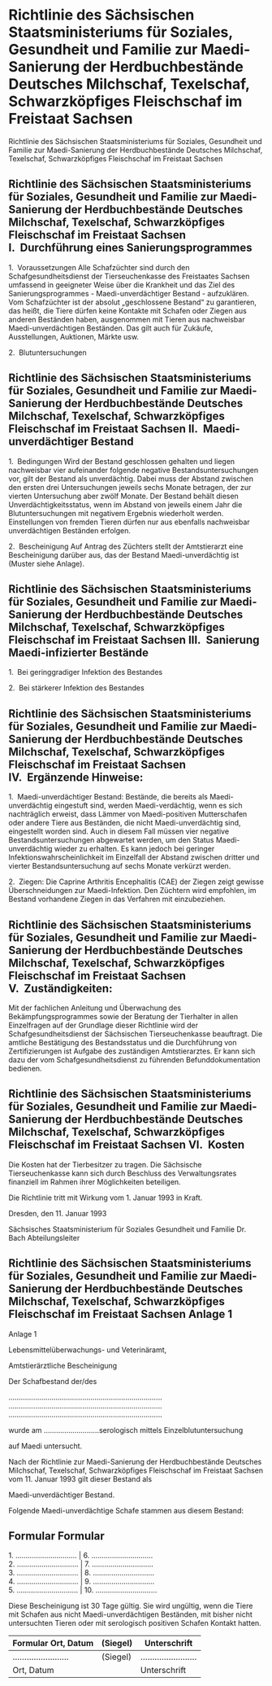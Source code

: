 # Richtlinie des Sächsischen Staatsministeriums für Soziales, Gesundheit und Familie zur Maedi-Sanierung der Herdbuchbestände Deutsches Milchschaf, Texelschaf, Schwarzköpfiges Fleischschaf im Freistaat Sachsen

Richtlinie des Sächsischen Staatsministeriums für Soziales, Gesundheit und Familie zur Maedi-Sanierung der Herdbuchbestände Deutsches Milchschaf, Texelschaf, Schwarzköpfiges Fleischschaf im Freistaat Sachsen

## Richtlinie des Sächsischen Staatsministeriums für Soziales, Gesundheit und Familie zur Maedi-Sanierung der Herdbuchbestände Deutsches Milchschaf, Texelschaf, Schwarzköpfiges Fleischschaf im Freistaat Sachsen I.  Durchführung eines Sanierungsprogrammes

1.  Voraussetzungen
          Alle Schafzüchter sind durch den Schafgesundheitsdienst der Tierseuchenkasse des Freistaates Sachsen umfassend in geeigneter Weise über die Krankheit und das Ziel des Sanierungsprogrammes - Maedi-unverdächtiger Bestand - aufzuklären. Vom Schafzüchter ist der absolut „geschlossene Bestand“ zu garantieren, das heißt, die Tiere dürfen keine Kontakte mit Schafen oder Ziegen aus anderen Beständen haben, ausgenommen mit Tieren aus nachweisbar Maedi-unverdächtigen Beständen. Das gilt auch für Zukäufe, Ausstellungen, Auktionen, Märkte usw.

2.  Blutuntersuchungen


## Richtlinie des Sächsischen Staatsministeriums für Soziales, Gesundheit und Familie zur Maedi-Sanierung der Herdbuchbestände Deutsches Milchschaf, Texelschaf, Schwarzköpfiges Fleischschaf im Freistaat Sachsen II.  Maedi-unverdächtiger Bestand

1.  Bedingungen
          Wird der Bestand geschlossen gehalten und liegen nachweisbar vier aufeinander folgende negative Bestandsuntersuchungen vor, gilt der Bestand als unverdächtig. Dabei muss der Abstand zwischen den ersten drei Untersuchungen jeweils sechs Monate betragen, der zur vierten Untersuchung aber zwölf Monate. Der Bestand behält diesen Unverdächtigkeitsstatus, wenn im Abstand von jeweils einem Jahr die Blutuntersuchungen mit negativem Ergebnis wiederholt werden. Einstellungen von fremden Tieren dürfen nur aus ebenfalls nachweisbar unverdächtigen Beständen erfolgen.

2.  Bescheinigung
          Auf Antrag des Züchters stellt der Amtstierarzt eine Bescheinigung darüber aus, das der Bestand Maedi-unverdächtig ist (Muster siehe Anlage).


## Richtlinie des Sächsischen Staatsministeriums für Soziales, Gesundheit und Familie zur Maedi-Sanierung der Herdbuchbestände Deutsches Milchschaf, Texelschaf, Schwarzköpfiges Fleischschaf im Freistaat Sachsen III.  Sanierung Maedi-infizierter Bestände

1.  Bei geringgradiger Infektion des Bestandes

2.  Bei stärkerer Infektion des Bestandes


## Richtlinie des Sächsischen Staatsministeriums für Soziales, Gesundheit und Familie zur Maedi-Sanierung der Herdbuchbestände Deutsches Milchschaf, Texelschaf, Schwarzköpfiges Fleischschaf im Freistaat Sachsen IV.  Ergänzende Hinweise:

1.  Maedi-unverdächtiger Bestand:
         Bestände, die bereits als Maedi-unverdächtig eingestuft sind, werden Maedi-verdächtig, wenn es sich nachträglich erweist, dass Lämmer von Maedi-positiven Mutterschafen oder andere Tiere aus Beständen, die nicht Maedi-unverdächtig sind, eingestellt worden sind. Auch in diesem Fall müssen vier negative Bestandsuntersuchungen abgewartet werden, um den Status Maedi-unverdächtig wieder zu erhalten. Es kann jedoch bei geringer Infektionswahrscheinlichkeit im Einzelfall der Abstand zwischen dritter und vierter Bestandsuntersuchung auf sechs Monate verkürzt werden.

2.  Ziegen:
         Die Caprine Arthritis Encephalitis (CAE) der Ziegen zeigt gewisse Überschneidungen zur Maedi-Infektion. Den Züchtern wird empfohlen, im Bestand vorhandene Ziegen in das Verfahren mit einzubeziehen.


## Richtlinie des Sächsischen Staatsministeriums für Soziales, Gesundheit und Familie zur Maedi-Sanierung der Herdbuchbestände Deutsches Milchschaf, Texelschaf, Schwarzköpfiges Fleischschaf im Freistaat Sachsen V.  Zuständigkeiten:

Mit der fachlichen Anleitung und Überwachung des Bekämpfungsprogrammes sowie der Beratung der Tierhalter in allen Einzelfragen auf der Grundlage dieser Richtlinie wird der Schafgesundheitsdienst der Sächsischen Tierseuchenkasse beauftragt. Die amtliche Bestätigung des Bestandsstatus und die Durchführung von Zertifizierungen ist Aufgabe des zuständigen Amtstierarztes. Er kann sich dazu der vom Schafgesundheitsdienst zu führenden Befunddokumentation bedienen.


## Richtlinie des Sächsischen Staatsministeriums für Soziales, Gesundheit und Familie zur Maedi-Sanierung der Herdbuchbestände Deutsches Milchschaf, Texelschaf, Schwarzköpfiges Fleischschaf im Freistaat Sachsen VI.  Kosten

Die Kosten hat der Tierbesitzer zu tragen. Die Sächsische Tierseuchenkasse kann sich durch Beschluss des Verwaltungsrates finanziell im Rahmen ihrer Möglichkeiten beteiligen.

Die Richtlinie tritt mit Wirkung vom 1. Januar 1993 in Kraft.

Dresden, den 11. Januar 1993

Sächsisches Staatsministerium  für Soziales Gesundheit und Familie  Dr. Bach  Abteilungsleiter


## Richtlinie des Sächsischen Staatsministeriums für Soziales, Gesundheit und Familie zur Maedi-Sanierung der Herdbuchbestände Deutsches Milchschaf, Texelschaf, Schwarzköpfiges Fleischschaf im Freistaat Sachsen Anlage 1

Anlage 1

Lebensmittelüberwachungs-  und Veterinäramt,

Amtstierärztliche Bescheinigung

Der Schafbestand der/des

…………………………………………………………………  …………………………………………………………………  …………………………………………………………………

wurde am ………………………serologisch mittels Einzelblutuntersuchung

auf Maedi untersucht.

Nach der Richtlinie zur Maedi-Sanierung der Herdbuchbestände Deutsches Milchschaf, Texelschaf, Schwarzköpfiges Fleischschaf im Freistaat Sachsen vom 11. Januar 1993  gilt dieser Bestand als

Maedi-unverdächtiger Bestand.

Folgende Maedi-unverdächtige Schafe stammen aus diesem Bestand:

Formular Formular  
---  
1\. ………………………… |  6\. …………………………  
2\. ………………………… |  7\. …………………………  
3\. ………………………… |  8\. …………………………  
4\. ………………………… |  9\. …………………………  
5\. ………………………… | 10\. …………………………


Diese Bescheinigung ist 30 Tage gültig. Sie wird ungültig, wenn die Tiere mit Schafen aus nicht Maedi-unverdächtigen Beständen, mit bisher nicht untersuchten Tieren oder mit serologisch positiven Schafen Kontakt hatten.



Formular Ort, Datum  | (Siegel)  | Unterschrift  
---|---|---  
…………………… | (Siegel) | ……………………  
Ort, Datum |  | Unterschrift


